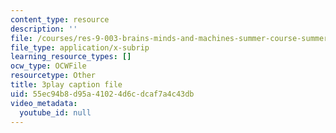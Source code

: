 ```yaml
---
content_type: resource
description: ''
file: /courses/res-9-003-brains-minds-and-machines-summer-course-summer-2015/55ec94b8d95a41024d6cdcaf7a4c43db_JZcFjR4dMmw.srt
file_type: application/x-subrip
learning_resource_types: []
ocw_type: OCWFile
resourcetype: Other
title: 3play caption file
uid: 55ec94b8-d95a-4102-4d6c-dcaf7a4c43db
video_metadata:
  youtube_id: null
---
```

